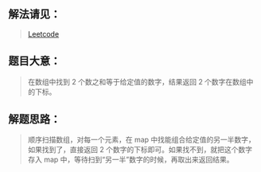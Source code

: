 ## 解法请见：
> [Leetcode](https://leetcode.com/problems/two-sum)

## 题目大意：
> 在数组中找到 2 个数之和等于给定值的数字，结果返回 2 个数字在数组中的下标。

## 解题思路：
> 顺序扫描数组，对每一个元素，在 map 中找能组合给定值的另一半数字，如果找到了，直接返回 2 个数字的下标即可。如果找不到，就把这个数字存入 map 中，等待扫到“另一半”数字的时候，再取出来返回结果。

